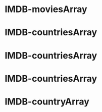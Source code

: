 # IMDB-moviesArray
# IMDB-countriesArray
# IMDB-countriesArray
# IMDB-countriesArray
# IMDB-countryArray
